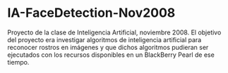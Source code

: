 # IA-FaceDetection-Nov2008
Proyecto de la clase de Inteligencia Artificial, noviembre 2008. El objetivo del proyecto era investigar algoritmos de inteligencia artificial para reconocer rostros en imágenes y que dichos algoritmos pudieran ser ejecutados con los recursos disponibles en un BlackBerry Pearl de ese tiempo.
